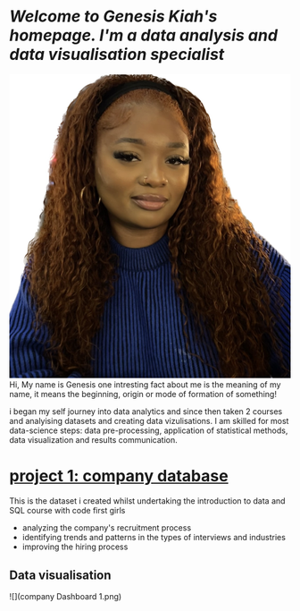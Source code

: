 #  *Welcome to Genesis Kiah's homepage. I'm a data analysis and data visualisation specialist*
![](IMG_8253.jpg) Hi, My name is Genesis one intresting fact about me is the meaning of my name, it means the beginning, origin or mode of formation of something! 

i began my self journey into data analytics and since then taken 2 courses and analyising datasets and creating data vizulisations. I am skilled for most data-science steps: data pre-processing, application of statistical methods, data visualization and results communication.


# [project 1: company database](https://github.com/Genesiskiah/company-)

This is the dataset i created whilst undertaking the introduction to data and SQL course with code first girls 

* analyzing the company's recruitment process 
* identifying trends and patterns in the types of interviews and industries
* improving the hiring process

## Data visualisation 
![](company Dashboard 1.png)

